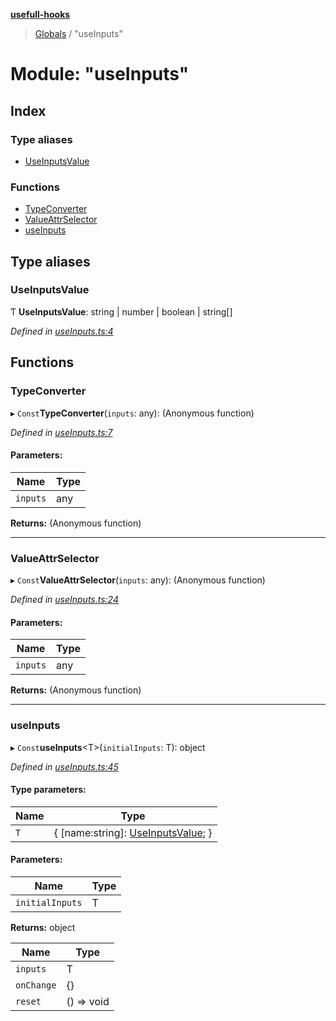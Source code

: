 **[usefull-hooks](../README.md)**

> [Globals](../README.md) / "useInputs"

# Module: "useInputs"

## Index

### Type aliases

* [UseInputsValue](_useinputs_.md#useinputsvalue)

### Functions

* [TypeConverter](_useinputs_.md#typeconverter)
* [ValueAttrSelector](_useinputs_.md#valueattrselector)
* [useInputs](_useinputs_.md#useinputs)

## Type aliases

### UseInputsValue

Ƭ  **UseInputsValue**: string \| number \| boolean \| string[]

*Defined in [useInputs.ts:4](https://github.com/FujiHaruka/usefull-hooks/blob/master/src/useInputs.ts#L4)*

## Functions

### TypeConverter

▸ `Const`**TypeConverter**(`inputs`: any): (Anonymous function)

*Defined in [useInputs.ts:7](https://github.com/FujiHaruka/usefull-hooks/blob/master/src/useInputs.ts#L7)*

#### Parameters:

Name | Type |
------ | ------ |
`inputs` | any |

**Returns:** (Anonymous function)

___

### ValueAttrSelector

▸ `Const`**ValueAttrSelector**(`inputs`: any): (Anonymous function)

*Defined in [useInputs.ts:24](https://github.com/FujiHaruka/usefull-hooks/blob/master/src/useInputs.ts#L24)*

#### Parameters:

Name | Type |
------ | ------ |
`inputs` | any |

**Returns:** (Anonymous function)

___

### useInputs

▸ `Const`**useInputs**<T\>(`initialInputs`: T): object

*Defined in [useInputs.ts:45](https://github.com/FujiHaruka/usefull-hooks/blob/master/src/useInputs.ts#L45)*

#### Type parameters:

Name | Type |
------ | ------ |
`T` | { [name:string]: [UseInputsValue](_useinputs_.md#useinputsvalue);  } |

#### Parameters:

Name | Type |
------ | ------ |
`initialInputs` | T |

**Returns:** object

Name | Type |
------ | ------ |
`inputs` | T |
`onChange` | {} |
`reset` | () => void |
